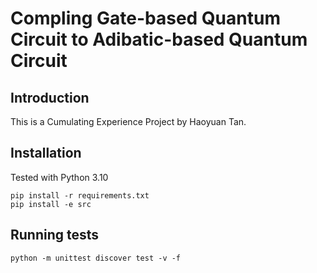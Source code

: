 # Compling Gate-based Quantum Circuit to Adibatic-based Quantum Circuit

## Introduction
This is a Cumulating Experience Project by Haoyuan Tan.

## Installation

Tested with Python 3.10
```
pip install -r requirements.txt
pip install -e src
```

## Running tests
```
python -m unittest discover test -v -f
```
